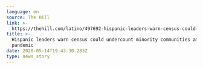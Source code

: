 ```yaml
---
language: en
source: The Hill
link: >-
  https://thehill.com/latino/497692-hispanic-leaders-warn-census-could-undercount-minority-communities-amid-pandemic
title: >-
  Hispanic leaders warn census could undercount minority communities amid
  pandemic
date: 2020-05-14T19:43:30.283Z
type: news_story
---
```


